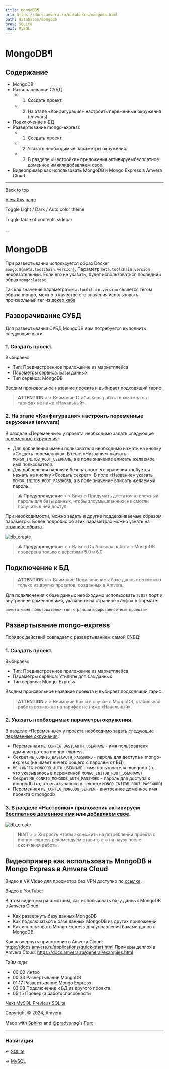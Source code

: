 ```yaml
---
title: MongoDB¶
url: https://docs.amvera.ru/databases/mongodb.html
path: databases/mongodb
prev: SQLite
next: MySQL
---
```


# MongoDB¶

## Содержание

- MongoDB
- Разворачивание СУБД
  - 1. Создать проект.
  - 2. На этапе «Конфигурация» настроить переменные окружения (envvars)
- Подключение к БД
- Развертывание mongo-express
  - 1. Создать проект.
  - 2. Указать необходимые параметры окружения.
  - 3. В разделе «Настройки» приложения активируембесплатное доменное имяилидобавляем свое.
- Видеопример как использовать MongoDB и Mongo Express в Amvera Cloud

---

Back to top

[ View this page ](<../_sources/databases/mongodb.md.txt> "View this page")

Toggle Light / Dark / Auto color theme

Toggle table of contents sidebar

__

# MongoDB

При развертывании используется образ Docker ``mongo:${meta.toolchain.version}``. Параметр ``meta.toolchain.version`` необязательный. Если его не указать, будет использоваться последний образ ``mongo:latest``.

Так как значение параметра ``meta.toolchain.version`` является тегом образа mongo, можно в качестве его значения использовать произвольный тег из [докер хаба](<https://hub.docker.com/_/mongo/tags>).

## Разворачивание СУБД

Для развертывания СУБД MongoDB вам потребуется выполнить следующие шаги:

### 1\. Создать проект.

Выбираем:
* Тип: Преднастроенное приложение из маркетплейса
* Параметры сервиса: Базы данных
* Тип сервиса: MongoDB

Вводим произвольное название проекта и выбирает подходящий тариф.

> **ATTENTION** > > Внимание Стабильная работа возможна на тарифах не ниже «Начальный». 

### 2\. На этапе «Конфигурация» настроить переменные окружения (envvars)

В разделе «Переменные» у проекта необходимо задать следующие [переменные окружения](<../applications/configuration/variables.html>):
* Для добавления имени пользователя необходимо нажать на кнопку «Создать переменную». В поле «Название» указать ``MONGO_INITDB_ROOT_USERNAME``, а в поле значение вписать желаемое имя пользователя.
* Для добавления пароля и безопасного его хранения требуется нажать на кнопку «Создать секрет». В поле «Название» указать ``MONGO_INITDB_ROOT_PASSWORD``, а в поле значение вписать желаемый пароль.

> **⚠️ Предупреждение** > > Важно Придумать достаточно сложный пароль для базы данных, чтобы злоумышленники не смогли получить к ней доступ. 

При необходимости, можно задать и другие поддерживаемые образом параметры. Более подробно об этих параметрах можно узнать на [странице образа](<https://hub.docker.com/_/mongo>).

![db_create](images/mongo_env.png)

> **⚠️ Предупреждение** > > Важно Стабильная работа с MongoDB проверена только с версиями 5.0 и 6.0 

## Подключение к БД

> **ATTENTION** > > Внимание Подключение к базе данных возможно только из других проектов, созданных в Amvera. 

Для подключения к базе данных необходимо использовать ``27017`` порт и внутреннее доменное имя, указанное на странице «Инфо» в формате:

``amvera-<имя-пользователя>-run-<транслитерированное-имя-проекта>``

## Развертывание mongo-express

Порядок действий совпадает с развертыванием самой СУБД:

### 1\. Создать проект.

Выбираем:
* Тип: Преднастроенное приложение из маркетплейса
* Параметры сервиса: Утилиты для баз данных
* Тип сервиса: Mongo-Express

Вводим произвольное название проекта и выбирает подходящий тариф.

> **ATTENTION** > > Внимание Как и в случае с MongoDB, стабильная работа возможна на тарифах не ниже «Начальный». 

### 2\. Указать необходимые параметры окружения.

В разделе «Переменные» у проекта необходимо задать следующие [переменные окружения](<../applications/configuration/variables.html>):
* Переменная ``ME_CONFIG_BASICAUTH_USERNAME`` \- имя пользователя администратора mongo-express
* Секрет ``ME_CONFIG_BASICAUTH_PASSWORD`` \- пароль для доступа к mongo-express (не имеет ничего общего с паролем от БД)
* ``ME_CONFIG_MONGODB_AUTH_USERNAME`` \- имя пользователя mongodb (то, что указывалось в переменной ``MONGO_INITDB_ROOT_USERNAME``)
* Секрет ``ME_CONFIG_MONGODB_AUTH_PASSWORD`` \- пароль для доступа к mongodb (то, что указывалось в секрете ``MONGO_INITDB_ROOT_PASSWORD``)
* Переменная ``ME_CONFIG_MONGODB_SERVER`` \- внутреннее доменное имя проекта с mongodb

### 3\. В разделе «Настройки» приложения активируем [бесплатное доменное имя](<../applications/configuration/network.html#бесплатное-доменное-имя-амвера>) или [добавляем свое](<../applications/configuration/network.html#свое-доменное-имя>).

![db_create](images/example_domain.png)

> **HINT** > > Хитрость Чтобы экономить на потреблении проекта с mongo-express рекомендуем ставить его на паузу после окончания работы. 

## Видеопример как использовать MongoDB и Mongo Express в Amvera Cloud

Видео в VK Video для просмотра без VPN доступно по [ссылке](<https://vkvideo.ru/video-167699755_456239033>).

Видео в YouTube:

В этом видео мы рассмотрим, как использовать базу данных MongoDB в Amvera Cloud:
* Как развернуть базу данных MongoDB
* Как подключаться к базе данных MongoDB из других приложений
* Как использовать Mongo Express для управления базами данных MongoDB

Как развернуть приложение в Amvera Cloud: https://docs.amvera.ru/applications/quick-start.html Примеры деплоя в Amvera Cloud: https://docs.amvera.ru/general/examples.html

Таймкоды:
* 00:00 Интро
* 00:33 Развертывание MongoDB
* 01:17 Развертывание Mongo Express
* 03:03 Подключение к БД из другого проекта
* 05:15 Проверка работоспособности

[ Next MySQL ](<mysql.html>) [ Previous SQLite ](<sqlite.html>)

Copyright © 2024, Amvera 

Made with [Sphinx](<https://www.sphinx-doc.org/>) and [@pradyunsg](<https://pradyunsg.me>)'s [Furo](<https://github.com/pradyunsg/furo>)


---

### Навигация

← [SQLite](sqlite.md)

→ [MySQL](mysql.md)

